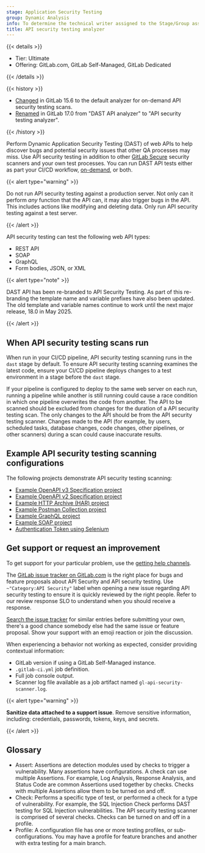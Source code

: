 ```yaml
---
stage: Application Security Testing
group: Dynamic Analysis
info: To determine the technical writer assigned to the Stage/Group associated with this page, see https://handbook.gitlab.com/handbook/product/ux/technical-writing/#assignments
title: API security testing analyzer
---
```


{{< details >}}

- Tier: Ultimate
- Offering: GitLab.com, GitLab Self-Managed, GitLab Dedicated

{{< /details >}}

{{< history >}}

- [Changed](https://gitlab.com/groups/gitlab-org/-/epics/4254) in GitLab 15.6 to the default analyzer for on-demand API security testing scans.
- [Renamed](https://gitlab.com/gitlab-org/gitlab/-/issues/457449) in GitLab 17.0 from "DAST API analyzer" to "API security testing analyzer".

{{< /history >}}

Perform Dynamic Application Security Testing (DAST) of web APIs to help discover bugs and potential
security issues that other QA processes may miss. Use API security testing in addition to
other [GitLab Secure](../_index.md) security scanners and your own test processes. You can run DAST
API tests either as part your CI/CD workflow, [on-demand](../dast/on-demand_scan.md), or both.

{{< alert type="warning" >}}

Do not run API security testing against a production server. Not only can it perform _any_ function that
the API can, it may also trigger bugs in the API. This includes actions like modifying and deleting
data. Only run API security testing against a test server.

{{< /alert >}}

API security testing can test the following web API types:

- REST API
- SOAP
- GraphQL
- Form bodies, JSON, or XML

{{< alert type="note" >}}

DAST API has been re-branded to API Security Testing. As part of this re-branding the template
name and variable prefixes have also been updated. The old template and variable names continue to work until the next major release, 18.0 in May 2025.

{{< /alert >}}

## When API security testing scans run

When run in your CI/CD pipeline, API security testing scanning runs in the `dast` stage by default. To ensure
API security testing scanning examines the latest code, ensure your CI/CD pipeline deploys changes to a test
environment in a stage before the `dast` stage.

If your pipeline is configured to deploy to the same web server on each run, running a pipeline
while another is still running could cause a race condition in which one pipeline overwrites the
code from another. The API to be scanned should be excluded from changes for the duration of a
API security testing scan. The only changes to the API should be from the API security testing scanner. Changes made to the
API (for example, by users, scheduled tasks, database changes, code changes, other pipelines, or
other scanners) during a scan could cause inaccurate results.

## Example API security testing scanning configurations

The following projects demonstrate API security testing scanning:

- [Example OpenAPI v3 Specification project](https://gitlab.com/gitlab-org/security-products/demos/api-dast/openapi-v3-example)
- [Example OpenAPI v2 Specification project](https://gitlab.com/gitlab-org/security-products/demos/api-dast/openapi-example)
- [Example HTTP Archive (HAR) project](https://gitlab.com/gitlab-org/security-products/demos/api-dast/har-example)
- [Example Postman Collection project](https://gitlab.com/gitlab-org/security-products/demos/api-dast/postman-example)
- [Example GraphQL project](https://gitlab.com/gitlab-org/security-products/demos/api-dast/graphql-example)
- [Example SOAP project](https://gitlab.com/gitlab-org/security-products/demos/api-dast/soap-example)
- [Authentication Token using Selenium](https://gitlab.com/gitlab-org/security-products/demos/api-dast/auth-token-selenium)

## Get support or request an improvement

To get support for your particular problem, use the [getting help channels](https://about.gitlab.com/get-help/).

The [GitLab issue tracker on GitLab.com](https://gitlab.com/gitlab-org/gitlab/-/issues) is the right place for bugs and feature proposals about API Security and API security testing.
Use `~"Category:API Security"` label when opening a new issue regarding API security testing to ensure it is quickly reviewed by the right people. Refer to our review response SLO to understand when you should receive a response.

[Search the issue tracker](https://gitlab.com/gitlab-org/gitlab/-/issues) for similar entries before submitting your own, there's a good chance somebody else had the same issue or feature proposal. Show your support with an emoji reaction or join the discussion.

When experiencing a behavior not working as expected, consider providing contextual information:

- GitLab version if using a GitLab Self-Managed instance.
- `.gitlab-ci.yml` job definition.
- Full job console output.
- Scanner log file available as a job artifact named `gl-api-security-scanner.log`.

{{< alert type="warning" >}}

**Sanitize data attached to a support issue**. Remove sensitive information, including: credentials, passwords, tokens, keys, and secrets.

{{< /alert >}}

## Glossary

- Assert: Assertions are detection modules used by checks to trigger a vulnerability. Many assertions have
  configurations. A check can use multiple Assertions. For example, Log Analysis, Response Analysis,
  and Status Code are common Assertions used together by checks. Checks with multiple Assertions
  allow them to be turned on and off.
- Check: Performs a specific type of test, or performed a check for a type of vulnerability. For
  example, the SQL Injection Check performs DAST testing for SQL Injection vulnerabilities. The API security testing scanner is comprised of several checks. Checks can be turned on and off in a profile.
- Profile: A configuration file has one or more testing profiles, or sub-configurations. You may
  have a profile for feature branches and another with extra testing for a main branch.
